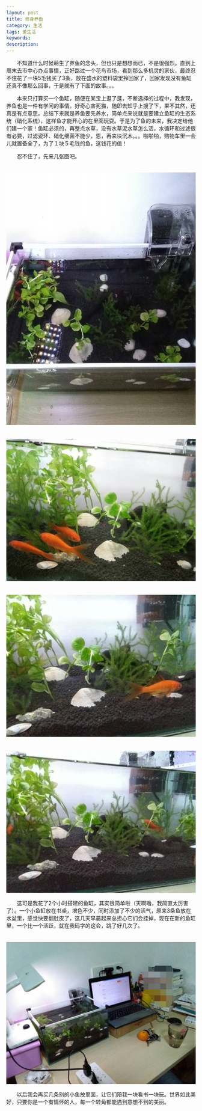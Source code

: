 ```yaml
---
layout: post
title: 修身养鱼
category: 生活
tags: 爱生活
keywords: 
description: 
---
```


　　不知道什么时候萌生了养鱼的念头，但也只是想想而已，不是很强烈。直到上周末去市中心办点事情，正好路过一个花鸟市场，看到那么多机灵的家伙，最终忍不住花了一块5毛钱买了3条，放在盛水的塑料袋里拎回家了，回家发现没有鱼缸还真不像那么回事，于是就有了下面的故事。。。

　　本来只打算买一个鱼缸，随便在某宝上逛了逛，不断选择的过程中，我发现，养鱼也是一件有学问的事情。好奇心害死猫，随即去知乎上搜了下，果不其然，还真是有点意思。总结下来就是养鱼要先养水，简单点来说就是要建立鱼缸的生态系统（硝化系统），这样鱼才能开心的在里面玩耍。于是为了鱼的未来，我决定给他们建一个家！鱼缸必须的，再整点水草，没有水草泥水草怎么活，水循环和过滤很有必要，过滤瓷环、硝化细菌不能少，恩，再来块沉木。。。啪啪啪，购物车里一会儿就置备全了，为了１块５毛钱的鱼，这钱花的值！

　　忍不住了，先来几张图吧。

　　![2016041201](/public/img/suibi/fish0.jpeg)

　　![2016041202](/public/img/suibi/fish1.jpeg)

　　![2016041203](/public/img/suibi/fish2.jpeg)

　　![2016041204](/public/img/suibi/fish3.jpeg)

　　这可是我花了2个小时搭建的鱼缸，其实很简单啦（天啊噜，我简直太厉害了）。一个小鱼缸放在书桌，增色不少，同时添加了不少的活气，原来3条鱼放在水盆里，感觉快要翻肚皮了，这几天早晨起来总担心它们会挂掉，现在在新的鱼缸里，一个比一个活跃，就在我码字的这会，跳了好几次了。

　　![2016041205](/public/img/suibi/fish4.jpeg)

　　以后我会再买几条别的小鱼放里面，让它们陪我一块看书一块玩。世界如此美好，只要你是一个有情怀的人，每一个转角都能遇到意想不到的美丽。

